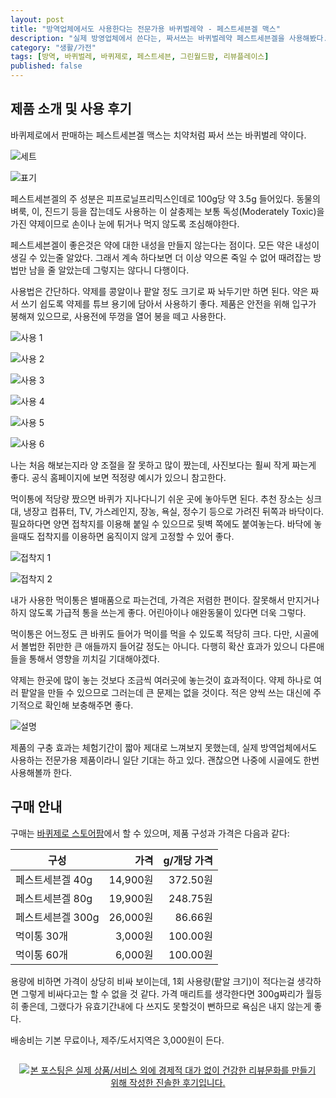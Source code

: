 ```yaml
---
layout: post
title: "방역업체에서도 사용한다는 전문가용 바퀴벌레약 - 페스트세븐겔 맥스"
description: "실제 방영업체에서 쓴다는, 짜서쓰는 바퀴벌레약 페스트세븐겔을 사용해봤다."
category: "생활/가전"
tags: [방역, 바퀴벌레, 바퀴제로, 페스트세븐, 그린월드팜, 리뷰플레이스]
published: false
---
```


## 제품 소개 및 사용 후기

바퀴제로에서 판매하는 페스트세븐겔 맥스는
치약처럼 짜서 쓰는 바퀴벌레 약이다.

![세트](https://lh3.googleusercontent.com/-UrVVFad-AqYSntIsVO3dpQq6nqVUNC-H6YJny9OSANvBvlg7wX0up1KiEZ3adeil4dFh-jYn672qA=s640)

![표기](https://lh3.googleusercontent.com/rcCknzwgLylwJbCmLuGSD_4uFFcyZAMVKR4fnYdflYp6NQ2L9lwrLsUyQowapXEh3Lpn4McgCxAYGw=s640)

페스트세븐겔의 주 성분은 피프로닐프리믹스인데로 100g당 약 3.5g 들어있다.
동물의 벼룩, 이, 진드기 등을 잡는데도 사용하는 이 살충제는
보통 독성(Moderately Toxic)을 가진 약제이므로
손이나 눈에 튀거나 먹지 않도록 조심해야한다.

페스트세븐겔이 좋은것은 약에 대한 내성을 만들지 않는다는 점이다.
모든 약은 내성이 생길 수 있는줄 알았다.
그래서 계속 하다보면 더 이상 약으론 죽일 수 없어 때려잡는 방법만 남을 줄 알았는데
그렇지는 않다니 다행이다.

사용법은 간단하다.
약제를 콩알이나 팥알 정도 크기로 짜 놔두기만 하면 된다.
약은 짜서 쓰기 쉽도록 약제를 튜브 용기에 담아서 사용하기 좋다.
제품은 안전을 위해 입구가 봉해져 있으므로, 사용전에 뚜껑을 열어 봉을 떼고 사용한다.

![사용 1](https://lh3.googleusercontent.com/YUG4R3G8hpPd1_3TLn0MQ2GiTbtPlVObKwxfpuI2dshwERXC2QMIFrVAEZxv9lWfZ5m1RRoFpHlF2g=s640)

![사용 2](https://lh3.googleusercontent.com/APBfTOcISqal3nIqsa8tD5-w5FGsrPlAnhTgT9ZAOWHJTri-iNZRXfD0yaltY5STlcUvvmrFQjQaBQ=s640)

![사용 3](https://lh3.googleusercontent.com/spsyrahYQVSCNuwrtsIbprTBAjpGXTQnE7XX5dUY-88Wti5agF4PL97diHlKcP2aYkCTeRIHymzJVg=s640)

![사용 4](https://lh3.googleusercontent.com/7zhcPwbHumZhMycbblXxuVn-XdKzQuvk2Bu8Di9ElSHpKazwUcagzKrsiZqH62N75TsyxPvQhAurlA=s640)

![사용 5](https://lh3.googleusercontent.com/pIB5-wra-LxBomAStSDgRC1vycCJL2qxc2px0Gfo7fjs5ag5bRcCGLV_EXG2JDiG6MzXXg5Rm5whQg=s640)

![사용 6](https://lh3.googleusercontent.com/Sv2n1HIE0Etey3G8dU-exLtoLsob0pqLQuyM7Snt_Z8XfQnEDH4fsCFRV4kHuNkkjJ8nVGiy_EDUHA=s640)

나는 처음 해보는지라 양 조절을 잘 못하고 많이 짰는데, 사진보다는 훨씨 작게 짜는게 좋다.
공식 홈페이지에 보면 적정량 예시가 있으니 참고한다.

먹이통에 적당량 짰으면 바퀴가 지나다니기 쉬운 곳에 놓아두면 된다.
추천 장소는 싱크대, 냉장고 컴퓨터, TV, 가스레인지, 장농, 욕실, 정수기 등으로 가려진 뒤쪽과 바닥이다.
필요하다면 양면 접착지를 이용해 붙일 수 있으므로 뒷벽 쪽에도 붙여놓는다.
바닥에 놓을때도 접착지를 이용하면 움직이지 않게 고정할 수 있어 좋다.

![접착지 1](https://lh3.googleusercontent.com/MK6ithADkphSxr-K766vhLKkaWrM-V5ptALsWDF4r6cLEDPfcyY-Vx1feFFWHwo1T3jrF8Ff1pds9Q=s640)

![접착지 2](https://lh3.googleusercontent.com/9V61AtlymE_qCjkZyYElGBxxxepdk72rBH2JUMNFwiOn7gvs0mFUA5XiPpZHlYhq79LNPZ0KjXUuAw=s640)

내가 사용한 먹이통은 별매품으로 파는건데, 가격은 저렴한 편이다.
잘못해서 만지거나 하지 않도록 가급적 통을 쓰는게 좋다.
어린아이나 애완동물이 있다면 더욱 그렇다.

먹이통은 어느정도 큰 바퀴도 들어가 먹이를 먹을 수 있도록 적당히 크다.
다만, 시골에서 볼법한 쥐만한 큰 애들까지 들어갈 정도는 아니다.
다행히 확산 효과가 있으니 다른애들을 통해서 영향을 끼치길 기대해야겠다.

약제는 한곳에 많이 놓는 것보다 조금씩 여러곳에 놓는것이 효과적이다.
약제 하나로 여러 팥알을 만들 수 있으므로 그러는데 큰 문제는 없을 것이다.
적은 양씩 쓰는 대신에 주기적으로 확인해 보충해주면 좋다.

![설명](https://lh3.googleusercontent.com/wC0EyDYrb-G45aLPGfDq5IxIdhygHZtQUlGYzw9EgoaaiP4-P95TcH9LQPn7j52FJmAuVwuhMMYfOA=s640)

제품의 구충 효과는 체험기간이 짧아 제대로 느껴보지 못했는데,
실제 방역업체에서도 사용하는 전문가용 제품이라니 일단 기대는 하고 있다.
괜찮으면 나중에 시골에도 한번 사용해볼까 한다.



## 구매 안내

구매는 [바퀴제로 스토어팜](http://storefarm.naver.com/bqz/products/404874009)에서 할 수 있으며,
제품 구성과 가격은 다음과 같다:

구성              | 가격     | g/개당 가격
------------------|---------:|-----------:
페스트세븐겔 40g  | 14,900원 | 372.50원
페스트세븐겔 80g  | 19,900원 | 248.75원
페스트세븐겔 300g | 26,000원 |  86.66원
먹이통 30개       |  3,000원 | 100.00원
먹이통 60개       |  6,000원 | 100.00원

용량에 비하면 가격이 상당히 비싸 보이는데,
1회 사용량(팥알 크기)이 적다는걸 생각하면 그렇게 비싸다고는 할 수 없을 것 같다.
가격 매리트를 생각한다면 300g짜리가 월등히 좋은데,
그랬다가 유효기간내에 다 쓰지도 못할것이 뻔하므로 욕심은 내지 않는게 좋다.

배송비는 기본 무료이나,
제주/도서지역은 3,000원이 든다.



<div style="text-align: center; padding: 1em;"><a href="http://reviewplace.co.kr/detail.php?number=10064" target="_blank"><img src="http://reviewplace.co.kr/blog_traffic.php?key=MTAwNjR8cmV6bm9h" border="0" alt="본 포스팅은 실제 상품/서비스 외에 경제적 대가 없이 건강한 리뷰문화를 만들기 위해 작성한 진솔한 후기입니다."></a></div>

